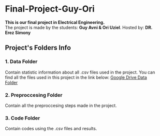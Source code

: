 # **Final-Project-Guy-Ori**
**This is our final project in Electrical Engineering.<br>**
The project is made by the students: **Guy Avni & Ori Uziel**. Hosted by: **DR. Erez Simony**

## Project's Folders Info
### 1. Data Folder
Contain statistic information about all .csv files used in the project.
You can find all the files used in this project in the link below:
[Google Drive Data Folder](https://drive.google.com/drive/folders/1_WELf5fco1d2vubjrqySSxGhQnDRnOIl?usp=sharing)
### 2. Preproccesing Folder
Contain all the preproccesing steps made in the project.
### 3. Code Folder
Contain codes using the .csv files and results.
